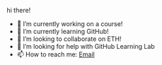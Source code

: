 hi there!
- 🔭 I’m currently working on a course!
 - 🌱 I’m currently learning GitHub!
 - 👯 I’m looking to collaborate on ETH!
 - 🤔 I’m looking for help with GitHub Learning Lab
 - 📫 How to reach me: [Email](mailto:57h6lnngd@relay.firefox.com)
 

